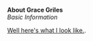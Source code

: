**About Grace Griles**          
_Basic Information_ 

[Well here's what I look like.](https://github.com/gracelgriles/ladwhistledownengl350/blob/main/images/profile.jpegsmaller.JPG?raw=true).      
          
       
          
